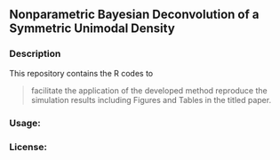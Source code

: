 ## Nonparametric Bayesian Deconvolution of a Symmetric Unimodal Density
### Description
This repository contains the R codes to 
> facilitate the application of the developed method 
> reproduce the simulation results including Figures and Tables in the titled paper. 
### Usage:
### License:
